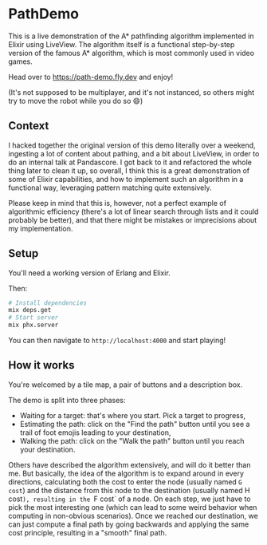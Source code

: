 # PathDemo
This is a live demonstration of the A* pathfinding algorithm implemented in Elixir using LiveView. The algorithm itself is a functional step-by-step version of the famous A* algorithm, which is most commonly used in video games.

Head over to https://path-demo.fly.dev and enjoy!

(It's not supposed to be multiplayer, and it's not instanced, so others might try to move the robot while you do so 😄)

## Context
I hacked together the original version of this demo literally over a weekend, ingesting a lot of content about pathing, and a bit about LiveView, in order to do an internal talk at Pandascore.
I got back to it and refactored the whole thing later to clean it up, so overall, I think this is a great demonstration of some of Elixir capabilities, and how to implement such an algorithm in a functional way, leveraging pattern matching quite extensively.

Please keep in mind that this is, however, not a perfect example of algorithmic efficiency (there's a lot of linear search through lists and it could probably be better), and that there might be mistakes or imprecisions about my implementation.

## Setup
You'll need a working version of Erlang and Elixir.

Then:
```sh
# Install dependencies
mix deps.get
# Start server
mix phx.server
```

You can then navigate to `http://localhost:4000` and start playing!

## How it works
You're welcomed by a tile map, a pair of buttons and a description box.

The demo is split into three phases:
* Waiting for a target: that's where you start. Pick a target to progress,
* Estimating the path: click on the "Find the path" button until you see a trail of foot emojis leading to your destination,
* Walking the path: click on the "Walk the path" button until you reach your destination.

Others have described the algorithm extensively, and will do it better than me. But basically, the idea of the algorithm is to expand around in every directions, calculating both the cost to enter the node (usually named `G cost`) and the distance from this node to the destination (usually named H cost`), resulting in the `F cost` of a node. On each step, we just have to pick the most interesting one (which can lead to some weird behavior when computing in non-obvious scenarios). Once we reached our destination, we can just compute a final path by going backwards and applying the same cost principle, resulting in a "smooth" final path.